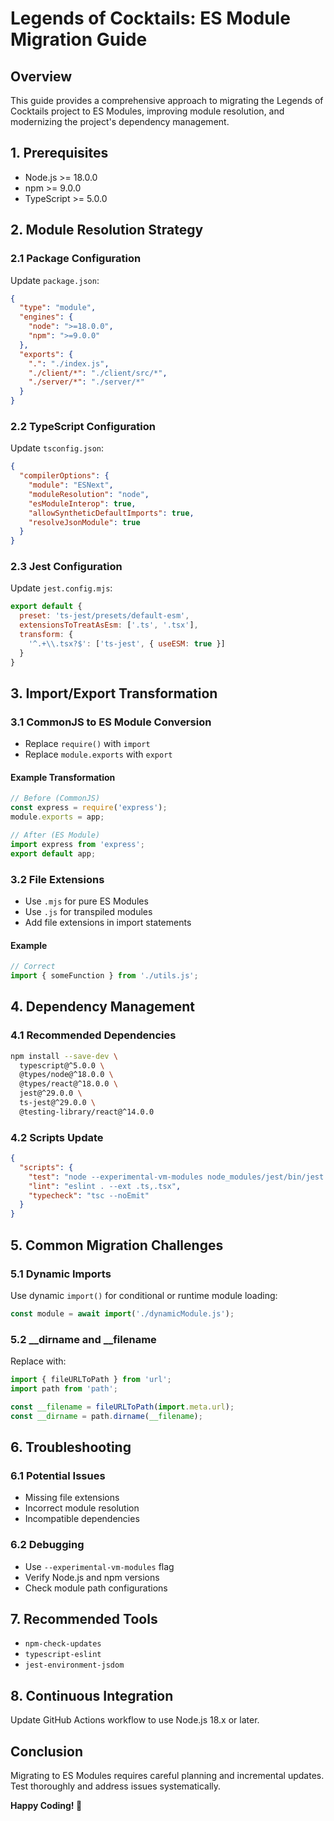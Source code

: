# Legends of Cocktails: ES Module Migration Guide

## Overview
This guide provides a comprehensive approach to migrating the Legends of Cocktails project to ES Modules, improving module resolution, and modernizing the project's dependency management.

## 1. Prerequisites
- Node.js >= 18.0.0
- npm >= 9.0.0
- TypeScript >= 5.0.0

## 2. Module Resolution Strategy

### 2.1 Package Configuration
Update `package.json`:
```json
{
  "type": "module",
  "engines": {
    "node": ">=18.0.0",
    "npm": ">=9.0.0"
  },
  "exports": {
    ".": "./index.js",
    "./client/*": "./client/src/*",
    "./server/*": "./server/*"
  }
}
```

### 2.2 TypeScript Configuration
Update `tsconfig.json`:
```json
{
  "compilerOptions": {
    "module": "ESNext",
    "moduleResolution": "node",
    "esModuleInterop": true,
    "allowSyntheticDefaultImports": true,
    "resolveJsonModule": true
  }
}
```

### 2.3 Jest Configuration
Update `jest.config.mjs`:
```javascript
export default {
  preset: 'ts-jest/presets/default-esm',
  extensionsToTreatAsEsm: ['.ts', '.tsx'],
  transform: {
    '^.+\\.tsx?$': ['ts-jest', { useESM: true }]
  }
}
```

## 3. Import/Export Transformation

### 3.1 CommonJS to ES Module Conversion
- Replace `require()` with `import`
- Replace `module.exports` with `export`

#### Example Transformation
```javascript
// Before (CommonJS)
const express = require('express');
module.exports = app;

// After (ES Module)
import express from 'express';
export default app;
```

### 3.2 File Extensions
- Use `.mjs` for pure ES Modules
- Use `.js` for transpiled modules
- Add file extensions in import statements

#### Example
```javascript
// Correct
import { someFunction } from './utils.js';
```

## 4. Dependency Management

### 4.1 Recommended Dependencies
```bash
npm install --save-dev \
  typescript@^5.0.0 \
  @types/node@^18.0.0 \
  @types/react@^18.0.0 \
  jest@^29.0.0 \
  ts-jest@^29.0.0 \
  @testing-library/react@^14.0.0
```

### 4.2 Scripts Update
```json
{
  "scripts": {
    "test": "node --experimental-vm-modules node_modules/jest/bin/jest.js",
    "lint": "eslint . --ext .ts,.tsx",
    "typecheck": "tsc --noEmit"
  }
}
```

## 5. Common Migration Challenges

### 5.1 Dynamic Imports
Use dynamic `import()` for conditional or runtime module loading:
```javascript
const module = await import('./dynamicModule.js');
```

### 5.2 __dirname and __filename
Replace with:
```javascript
import { fileURLToPath } from 'url';
import path from 'path';

const __filename = fileURLToPath(import.meta.url);
const __dirname = path.dirname(__filename);
```

## 6. Troubleshooting

### 6.1 Potential Issues
- Missing file extensions
- Incorrect module resolution
- Incompatible dependencies

### 6.2 Debugging
- Use `--experimental-vm-modules` flag
- Verify Node.js and npm versions
- Check module path configurations

## 7. Recommended Tools
- `npm-check-updates`
- `typescript-eslint`
- `jest-environment-jsdom`

## 8. Continuous Integration
Update GitHub Actions workflow to use Node.js 18.x or later.

## Conclusion
Migrating to ES Modules requires careful planning and incremental updates. Test thoroughly and address issues systematically.

**Happy Coding! 🚀**
